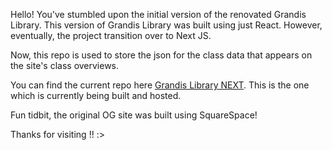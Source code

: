 Hello! You've stumbled upon the initial version of the renovated Grandis Library. This version of Grandis Library was built using just React. However, eventually, the project transition over to Next JS.

Now, this repo is used to store the json for the class data that appears on the site's class overviews.

You can find the current repo here [Grandis Library NEXT]([https://github.com/facebook/create-react-app](https://github.com/ikasuu/grandislibrary-next)). This is the one which is currently being built and hosted.

Fun tidbit, the original OG site was built using SquareSpace!

Thanks for visiting !! :>
